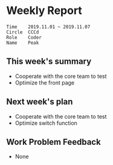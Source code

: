 # Weekly Report 
```
Time	2019.11.01 ~ 2019.11.07
Circle	CCCd
Role	Coder
Name	Peak
```
## This week's summary
-  Cooperate with the core team to test
-  Optimize the front page

## Next week's plan

- Cooperate with the core team to test
- Optimize switch function

## Work Problem Feedback
- None

